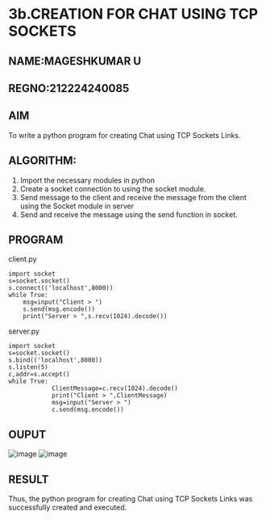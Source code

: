# 3b.CREATION FOR CHAT USING TCP SOCKETS
## NAME:MAGESHKUMAR U
## REGNO:212224240085
## AIM
To write a python program for creating Chat using TCP Sockets Links.
## ALGORITHM:
1. Import the necessary modules in python
2. Create a socket connection to using the socket module.
3. Send message to the client and receive the message from the client using the Socket module in
 server
4. Send and receive the message using the send function in socket.
## PROGRAM
client.py
```
import socket 
s=socket.socket() 
s.connect(('localhost',8000)) 
while True: 
    msg=input("Client > ") 
    s.send(msg.encode()) 
    print("Server > ",s.recv(1024).decode())
```
server.py
```
import socket 
s=socket.socket() 
s.bind(('localhost',8000)) 
s.listen(5) 
c,addr=s.accept() 
while True: 
            ClientMessage=c.recv(1024).decode() 
            print("Client > ",ClientMessage) 
            msg=input("Server > ") 
            c.send(msg.encode())
```
## OUPUT
![image](https://github.com/user-attachments/assets/591a75c6-dc35-43a5-aeb6-33f9d2049c70)
![image](https://github.com/user-attachments/assets/cd75d812-f09d-4e7e-8e65-66b198f2a483)

## RESULT
Thus, the python program for creating Chat using TCP Sockets Links was successfully 
created and executed.

